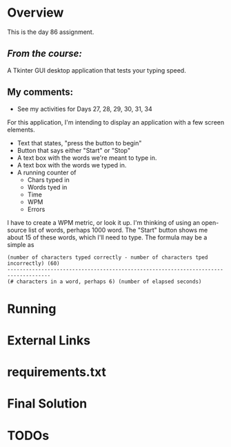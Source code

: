 # Overview

This is the day 86 assignment.

## _From the course:_

A Tkinter GUI desktop application that tests your typing speed.

## My comments:

- See my activities for Days 27, 28, 29, 30, 31, 34

For this application, I'm intending to display an application with a few screen elements.
- Text that states, "press the button to begin"
- Button that says either "Start" or "Stop"
- A text box with the words we're meant to type in.
- A text box with the words we typed in.
- A running counter of
    - Chars typed in
    - Words tyed in
    - Time
    - WPM
    - Errors


I have to create a WPM metric, or look it up.  I'm thinking of using an open-source list of words, perhaps 1000 word.  The "Start" button shows me about 15 of these words, which I'll need to type.  The formula may be a simple as

```
(number of characters typed correctly - number of characters tped incorrectly) (60)
------------------------------------------------------------------------------------
(# characters in a word, perhaps 6) (number of elapsed seconds)
```


# Running

# External Links

# requirements.txt

# Final Solution

# TODOs
